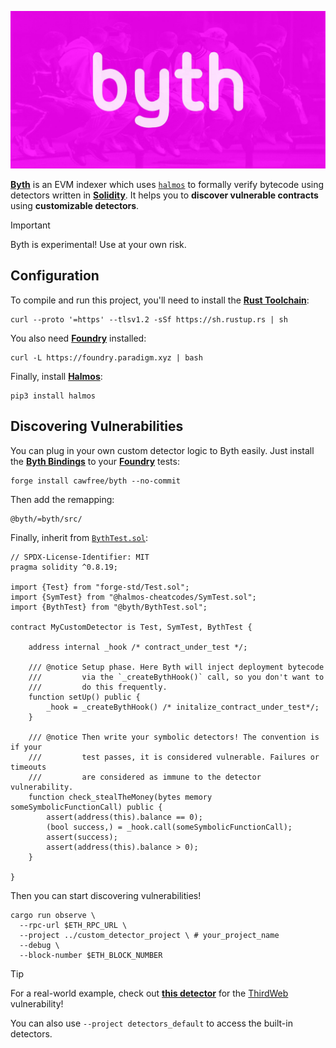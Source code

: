 <p align="center">
  <img src="public/byth.jpg" alt="Byth is the symbolic indexer for Ethereum."/>
</p>

[**Byth**](https://github.com/cawfree/byth) is an EVM indexer which uses [`halmos`](https://github.com/a16z/halmos) to formally verify bytecode using detectors written in [__Solidity__](https://github.com/ethereum/solidity). It helps you to **discover vulnerable contracts** using **customizable detectors**.

> [!IMPORTANT]
> Byth is experimental! Use at your own risk.

## Configuration

To compile and run this project, you'll need to install the [__Rust Toolchain__](https://www.rust-lang.org/tools/install):

```shell
curl --proto '=https' --tlsv1.2 -sSf https://sh.rustup.rs | sh
```

You also need [__Foundry__](https://getfoundry.sh/) installed:

```shell
curl -L https://foundry.paradigm.xyz | bash
```

Finally, install [__Halmos__](https://github.com/a16z/halmos):

```shell
pip3 install halmos
```

## Discovering Vulnerabilities

You can plug in your own custom detector logic to Byth easily. Just install the [__Byth Bindings__](./bindings/) to your [__Foundry__](https://getfoundry.sh/) tests:

```shell
forge install cawfree/byth --no-commit
```

Then add the remapping:

```shell
@byth/=byth/src/
```

Finally, inherit from [`BythTest.sol`](./bindings/src/BythTest.sol):

```solidity
// SPDX-License-Identifier: MIT
pragma solidity ^0.8.19;

import {Test} from "forge-std/Test.sol";
import {SymTest} from "@halmos-cheatcodes/SymTest.sol";
import {BythTest} from "@byth/BythTest.sol";

contract MyCustomDetector is Test, SymTest, BythTest {

    address internal _hook /* contract_under_test */;

    /// @notice Setup phase. Here Byth will inject deployment bytecode
    ///         via the `_createBythHook()` call, so you don't want to
    ///         do this frequently.
    function setUp() public {
        _hook = _createBythHook() /* initalize_contract_under_test*/;
    }

    /// @notice Then write your symbolic detectors! The convention is if your
    ///         test passes, it is considered vulnerable. Failures or timeouts
    ///         are considered as immune to the detector vulnerability.
    function check_stealTheMoney(bytes memory someSymbolicFunctionCall) public {
        assert(address(this).balance == 0);
        (bool success,) = _hook.call(someSymbolicFunctionCall);
        assert(success);
        assert(address(this).balance > 0);
    }

}
```

Then you can start discovering vulnerabilities!

```shell
cargo run observe \
  --rpc-url $ETH_RPC_URL \
  --project ../custom_detector_project \ # your_project_name
  --debug \
  --block-number $ETH_BLOCK_NUMBER
```


> [!TIP]
> For a real-world example, check out [**this detector**](https://github.com/cawfree/byth/blob/d4362913905985ab5f09e00b9b01cf498049f664/detectors_default/test/Detectors.t.sol#L31C5-L63C6) for the [ThirdWeb](https://blog.thirdweb.com/vulnerability-report/) vulnerability!
> 
> You can also use `--project detectors_default` to access the built-in detectors.
